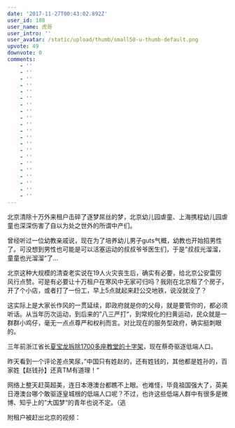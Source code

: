 ```yaml
---
date: '2017-11-27T00:43:02.892Z'
user_id: 188
user_name: 虎哥
user_intro: ''
user_avatar: /static/upload/thumb/small50-u-thumb-default.png
upvote: 49
downvote: 0
comments:
    - ''
    - ''
    - ''
    - ''
    - ''
    - ''
    - ''
    - ''
    - ''
    - ''
    - ''
    - ''
    - ''
    - ''
    - ''
    - ''
    - ''
    - ''
    - ''
    - ''
    - ''
---
```


北京清除十万外来租户击碎了逐梦屌丝的梦，北京幼儿园虐童、上海携程幼儿园虐童也深深伤害了自以为处之世外的所谓中产们。

曾经听过一位幼教亲戚说，现在为了培养幼儿男子guts气概，幼教也开始招男性了。可没想到男性也可能是可以活塞运动的叔叔爷爷医生们，于是”叔叔光溜溜，童童也光溜溜“了...

北京这种大规模的清查老实说在19人火灾丧生后，确实有必要，给北京公安雷厉风行点赞。可是有必要让十万租户在寒风中无家可归吗？我刚在北京租了个房子，开了个小店，或者打了一份工，早上5点就起来赶公交地铁，说没就没了？

这实际上是大家长作风的一贯延续，即政府就是你的父母，就是要管你的，都必须听话。从当年历次运动，到后来的”八三严打“，到常规化的扫黄运动，民众就是一群群小鸡仔，毫无一点点尊严和权利而言。对比现在的服务型政府，确实挺刺眼的。

三年前浙江省长[夏宝龙拆除1700多座教堂的十字架](https://zh.m.wikipedia.org/zh-hans/%E6%B5%99%E6%B1%9F%E5%BC%B7%E6%8B%86%E5%8D%81%E5%AD%97%E6%9E%B6%E9%81%8B%E5%8B%95)，现在蔡奇驱逐低端人口。

昨天看到一个评论差点笑尿，”中国只有姓赵的，还有姓钱的，其他都是姓孙的，百家姓【赵钱孙】还真TM有道理！“

网络上整天赶英超美，连日本港澳台都瞧不上眼。也难怪，毕竟祖国强大了，英美日港澳台哪个敢驱逐皇城根的低端人口呢？不过，也许这些低端人群中有很多是微博、知乎上的”大国梦“的青年也说不定。（逃  

  

附租户被赶出北京的视频：
